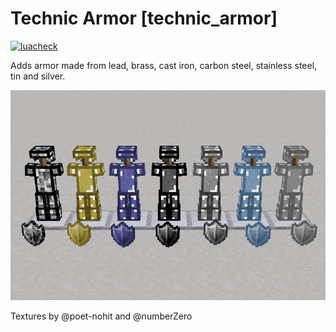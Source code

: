 # Technic Armor [technic_armor]

[![luacheck](https://github.com/mt-mods/technic_armor/workflows/luacheck/badge.svg)](https://github.com/mt-mods/technic_armor/actions)

Adds armor made from lead, brass, cast iron, carbon steel, stainless steel, tin and silver.

![](screenshot.png?raw=true)

Textures by @poet-nohit and @numberZero
